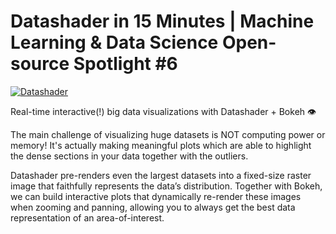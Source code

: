 # Datashader in 15 Minutes | Machine Learning & Data Science Open-source Spotlight #6
[![Datashader](https://img.youtube.com/vi/n4cFwPan59I/0.jpg)](https://www.youtube.com/n4cFwPan59I "Datashader")

Real-time interactive(!) big data visualizations with Datashader + Bokeh 👁️

The main challenge of visualizing huge datasets is NOT computing power or memory! It's actually making meaningful plots which are able to highlight the dense sections in your data together with the outliers.

Datashader pre-renders even the largest datasets into a fixed-size raster image that faithfully represents the data’s distribution. Together with Bokeh, we can build interactive plots that dynamically re-render these images when zooming and panning, allowing you to always get the best data representation of an area-of-interest.
